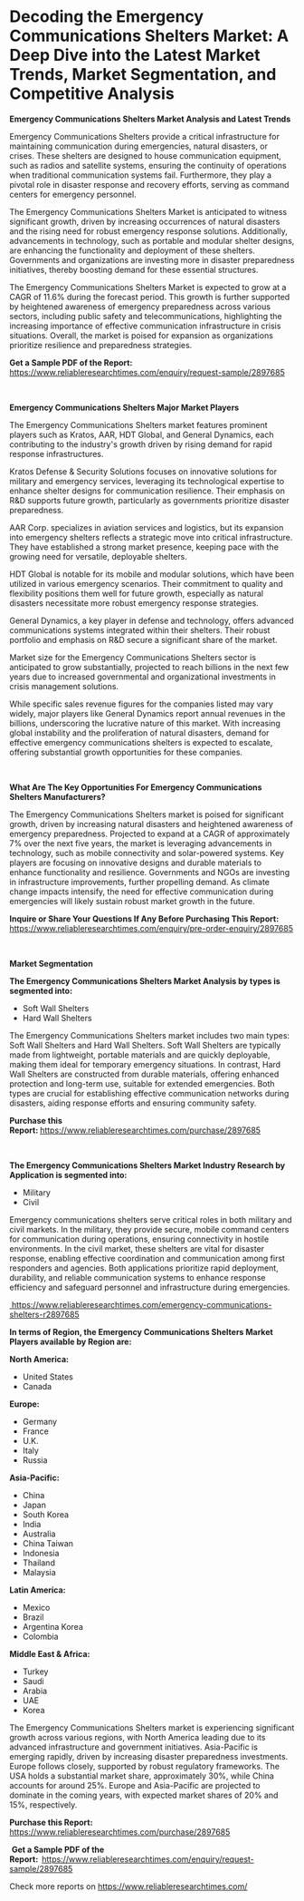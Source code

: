 <p><h1>Decoding the Emergency Communications Shelters Market: A Deep Dive into the Latest Market Trends, Market Segmentation, and Competitive Analysis</h1></p><p><strong>Emergency Communications Shelters Market Analysis and Latest Trends</strong></p>
<p><p>Emergency Communications Shelters provide a critical infrastructure for maintaining communication during emergencies, natural disasters, or crises. These shelters are designed to house communication equipment, such as radios and satellite systems, ensuring the continuity of operations when traditional communication systems fail. Furthermore, they play a pivotal role in disaster response and recovery efforts, serving as command centers for emergency personnel.</p><p>The Emergency Communications Shelters Market is anticipated to witness significant growth, driven by increasing occurrences of natural disasters and the rising need for robust emergency response solutions. Additionally, advancements in technology, such as portable and modular shelter designs, are enhancing the functionality and deployment of these shelters. Governments and organizations are investing more in disaster preparedness initiatives, thereby boosting demand for these essential structures.</p><p>The Emergency Communications Shelters Market is expected to grow at a CAGR of 11.6% during the forecast period. This growth is further supported by heightened awareness of emergency preparedness across various sectors, including public safety and telecommunications, highlighting the increasing importance of effective communication infrastructure in crisis situations. Overall, the market is poised for expansion as organizations prioritize resilience and preparedness strategies.</p></p>
<p><strong>Get a Sample PDF of the Report:&nbsp;</strong> <a href="https://www.reliableresearchtimes.com/enquiry/request-sample/2897685?utm_campaign=3504&utm_medium=2&utm_source=Github&utm_content=ia&utm_term=15032025&utm_id=emergency-communications-shelters">https://www.reliableresearchtimes.com/enquiry/request-sample/2897685</a></p>
<p>&nbsp;</p>
<p><strong>Emergency Communications Shelters Major Market Players</strong></p>
<p><p>The Emergency Communications Shelters market features prominent players such as Kratos, AAR, HDT Global, and General Dynamics, each contributing to the industry's growth driven by rising demand for rapid response infrastructures.</p><p>Kratos Defense & Security Solutions focuses on innovative solutions for military and emergency services, leveraging its technological expertise to enhance shelter designs for communication resilience. Their emphasis on R&D supports future growth, particularly as governments prioritize disaster preparedness.</p><p>AAR Corp. specializes in aviation services and logistics, but its expansion into emergency shelters reflects a strategic move into critical infrastructure. They have established a strong market presence, keeping pace with the growing need for versatile, deployable shelters.</p><p>HDT Global is notable for its mobile and modular solutions, which have been utilized in various emergency scenarios. Their commitment to quality and flexibility positions them well for future growth, especially as natural disasters necessitate more robust emergency response strategies.</p><p>General Dynamics, a key player in defense and technology, offers advanced communications systems integrated within their shelters. Their robust portfolio and emphasis on R&D secure a significant share of the market.</p><p>Market size for the Emergency Communications Shelters sector is anticipated to grow substantially, projected to reach billions in the next few years due to increased governmental and organizational investments in crisis management solutions.</p><p>While specific sales revenue figures for the companies listed may vary widely, major players like General Dynamics report annual revenues in the billions, underscoring the lucrative nature of this market. With increasing global instability and the proliferation of natural disasters, demand for effective emergency communications shelters is expected to escalate, offering substantial growth opportunities for these companies.</p></p>
<p>&nbsp;</p>
<p><strong>What Are The Key Opportunities For Emergency Communications Shelters Manufacturers?</strong></p>
<p><p>The Emergency Communications Shelters market is poised for significant growth, driven by increasing natural disasters and heightened awareness of emergency preparedness. Projected to expand at a CAGR of approximately 7% over the next five years, the market is leveraging advancements in technology, such as mobile connectivity and solar-powered systems. Key players are focusing on innovative designs and durable materials to enhance functionality and resilience. Governments and NGOs are investing in infrastructure improvements, further propelling demand. As climate change impacts intensify, the need for effective communication during emergencies will likely sustain robust market growth in the future.</p></p>
<p><strong>Inquire or Share Your Questions If Any Before Purchasing This Report:</strong> <a href="https://www.reliableresearchtimes.com/enquiry/pre-order-enquiry/2897685?utm_campaign=3504&utm_medium=2&utm_source=Github&utm_content=ia&utm_term=15032025&utm_id=emergency-communications-shelters">https://www.reliableresearchtimes.com/enquiry/pre-order-enquiry/2897685</a></p>
<p>&nbsp;</p>
<p><strong>Market Segmentation</strong></p>
<p><strong>The Emergency Communications Shelters Market Analysis by types is segmented into:</strong></p>
<p><ul><li>Soft Wall Shelters</li><li>Hard Wall Shelters</li></ul></p>
<p><p>The Emergency Communications Shelters market includes two main types: Soft Wall Shelters and Hard Wall Shelters. Soft Wall Shelters are typically made from lightweight, portable materials and are quickly deployable, making them ideal for temporary emergency situations. In contrast, Hard Wall Shelters are constructed from durable materials, offering enhanced protection and long-term use, suitable for extended emergencies. Both types are crucial for establishing effective communication networks during disasters, aiding response efforts and ensuring community safety.</p></p>
<p><strong>Purchase this Report:&nbsp;</strong><a href="https://www.reliableresearchtimes.com/purchase/2897685?utm_campaign=3504&utm_medium=2&utm_source=Github&utm_content=ia&utm_term=15032025&utm_id=emergency-communications-shelters">https://www.reliableresearchtimes.com/purchase/2897685</a></p>
<p>&nbsp;</p>
<p><strong>The Emergency Communications Shelters Market Industry Research by Application is segmented into:</strong></p>
<p><ul><li>Military</li><li>Civil</li></ul></p>
<p><p>Emergency communications shelters serve critical roles in both military and civil markets. In the military, they provide secure, mobile command centers for communication during operations, ensuring connectivity in hostile environments. In the civil market, these shelters are vital for disaster response, enabling effective coordination and communication among first responders and agencies. Both applications prioritize rapid deployment, durability, and reliable communication systems to enhance response efficiency and safeguard personnel and infrastructure during emergencies.</p></p>
<p><a href="https://www.reliableresearchtimes.com/emergency-communications-shelters-r2897685?utm_campaign=3504&utm_medium=2&utm_source=Github&utm_content=ia&utm_term=15032025&utm_id=emergency-communications-shelters">&nbsp;https://www.reliableresearchtimes.com/emergency-communications-shelters-r2897685</a></p>
<p><strong>In terms of Region, the Emergency Communications Shelters Market Players available by Region are:</strong></p>
<p>
    <p> <strong> North America: </strong>
        <ul>
            <li>United States</li>
            <li>Canada</li>
        </ul>
        </p> 
    <p> <strong> Europe: </strong>
        <ul>
            <li>Germany</li>
            <li>France</li>
            <li>U.K.</li>
            <li>Italy</li>
            <li>Russia</li>
        </ul>
        </p> 
    <p> <strong> Asia-Pacific: </strong>
        <ul>
            <li>China</li>
            <li>Japan</li>
            <li>South Korea</li>
            <li>India</li>
            <li>Australia</li>
            <li>China Taiwan</li>
            <li>Indonesia</li>
            <li>Thailand</li>
            <li>Malaysia</li>
        </ul>
        </p> 
    <p> <strong> Latin America: </strong>
        <ul>
            <li>Mexico</li>
            <li>Brazil</li>
            <li>Argentina Korea</li>
            <li>Colombia</li>
        </ul>
        </p> 
    <p> <strong> Middle East & Africa: </strong>
        <ul>
            <li>Turkey</li>
            <li>Saudi</li>
            <li>Arabia</li>
            <li>UAE</li>
            <li>Korea</li>
        </ul>
    </p>
    </p>
<p><p>The Emergency Communications Shelters market is experiencing significant growth across various regions, with North America leading due to its advanced infrastructure and government initiatives. Asia-Pacific is emerging rapidly, driven by increasing disaster preparedness investments. Europe follows closely, supported by robust regulatory frameworks. The USA holds a substantial market share, approximately 30%, while China accounts for around 25%. Europe and Asia-Pacific are projected to dominate in the coming years, with expected market shares of 20% and 15%, respectively.</p></p>
<p><strong>Purchase this Report: </strong><a href="https://www.reliableresearchtimes.com/purchase/2897685?utm_campaign=3504&utm_medium=2&utm_source=Github&utm_content=ia&utm_term=15032025&utm_id=emergency-communications-shelters">https://www.reliableresearchtimes.com/purchase/2897685</a></p>
<p>&nbsp;<strong>Get a Sample PDF of the Report:&nbsp;&nbsp;</strong><a href="https://www.reliableresearchtimes.com/enquiry/request-sample/2897685?utm_campaign=3504&utm_medium=2&utm_source=Github&utm_content=ia&utm_term=15032025&utm_id=emergency-communications-shelters">https://www.reliableresearchtimes.com/enquiry/request-sample/2897685</a></p>
<p><strong></strong></p>
<p>Check more reports on <a href="https://www.reliableresearchtimes.com/?utm_campaign=3504&utm_medium=2&utm_source=Github&utm_content=ia&utm_term=15032025&utm_id=emergency-communications-shelters">https://www.reliableresearchtimes.com/</a></p>